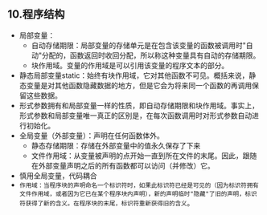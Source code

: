 ## 10.程序结构
- 局部变量：
  - 自动存储期限：局部变量的存储单元是在包含该变量的函数被调用时"自动"分配的，函数返回时收回分配，所以称这种变量具有自动的存储期限。
  - 块作用域。变量的作用域是可以引用该变量的程序文本的部分。
- 静态局部变量static：始终有块作用域，它对其他函数不可见。概括来说，静态变量是对其他函数隐藏数据的地方，但是它会为将来同一个函数的再调用保留这些数据。
- 形式参数拥有和局部变量一样的性质，即自动存储期限和块作用域。事实上，形式参数和局部变量唯一真正的区别是，在每次函数调用时对形式参数自动进行初始化。
- 全局变量（外部变量）：声明在任何函数体外。
  - 静态存储期限：存储在外部变量中的值永久保存了下来
  - 文件作用域：从变量被声明的点开始一直到所在文件的末尾。因此，跟随在外部变量声明之后的所有函数都可以访问（并修改）它。
- 慎用全局变量，代码耦合
- `作用域：当程序块的声明命名一个标识符时，如果此标识符已经是可见的（因为标识符拥有文件作用域，或者因为它已在某个程序块内声明），新的声明临时"隐藏"了旧的声明，标识符获得了新的含义。在程序块的末尾，标识符重新获得旧的含义`。